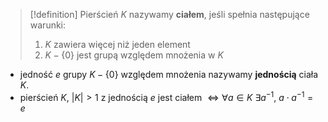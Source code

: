 >[!definition]
Pierścień $K$ nazywamy **ciałem**, jeśli spełnia następujące warunki:
>1) $K$ zawiera więcej niż jeden element
>2) $K - \{0\}$ jest grupą względem mnożenia w $K$

- jedność $e$ grupy $K - \{0\}$ względem mnożenia nazywamy **jednością** ciała $K$.
- pierścień $K ,\ |K|>1$ z jednością $e$ jest ciałem $\Leftrightarrow \forall a \in K \ \exists a^{-1} ,\ a \cdot a^{-1} = e$
